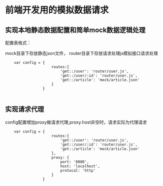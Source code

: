 
# 前端开发用的模拟数据请求

## 实现本地静态数据配置和简单mock数据逻辑处理

配置表格式：

mock目录下存放静态json文件， router目录下存放请求处理js模拟接口请求处理

```
    var config = {
                     routes:{
                         'get::/user': 'router/user.js',
                         'get::/user/:id': 'router/user.js',
                         'get::/article': 'mock/article.json'
                     }
                 } 
                 
```

## 实现请求代理

config配置增加proxy做请求代理,proxy.host非空时，请求实际为代理请求

```
    var config = {
                     routes:{
                         'get::/user': 'router/user.js',
                         'get::/user/:id': 'router/user.js',
                         'get::/article': 'mock/article.json'
                     },
                     proxy: {
                         port: '8080',
                         host: 'localhost',
                         protocal: 'http'
                     }
                 } 
                 
```

